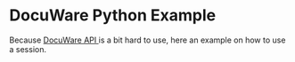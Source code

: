# DocuWare Python Example

Because [DocuWare API ](https://developer.docuware.com/rest/examples/curl/curl_upload_document.html) is a bit hard to use, here an example on how to use a session.
